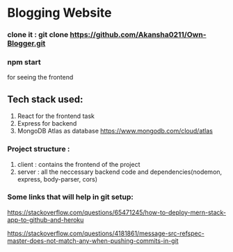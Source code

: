 # Blogging Website

### clone it : git clone https://github.com/Akansha0211/Own-Blogger.git

### npm start

for seeing the frontend

## Tech stack used:

1. React for the frontend task
2. Express for backend
3. MongoDB Atlas as database https://www.mongodb.com/cloud/atlas

### Project structure :

1. client : contains the frontend of the project
2. server : all the neccessary backend code and dependencies(nodemon, express, body-parser, cors)

### Some links that will help in git setup:

https://stackoverflow.com/questions/65471245/how-to-deploy-mern-stack-app-to-github-and-heroku

https://stackoverflow.com/questions/4181861/message-src-refspec-master-does-not-match-any-when-pushing-commits-in-git

